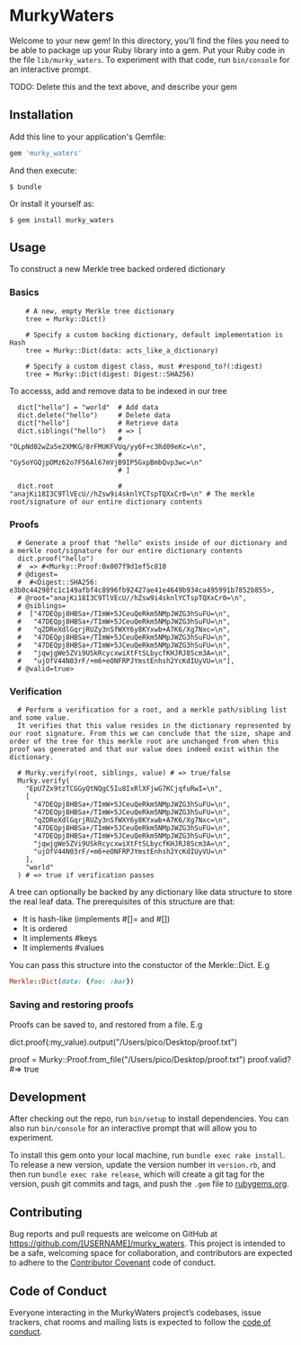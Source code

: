 # MurkyWaters

Welcome to your new gem! In this directory, you'll find the files you need to be able to package up your Ruby library into a gem. Put your Ruby code in the file `lib/murky_waters`. To experiment with that code, run `bin/console` for an interactive prompt.

TODO: Delete this and the text above, and describe your gem

## Installation

Add this line to your application's Gemfile:

```ruby
gem 'murky_waters'
```

And then execute:

    $ bundle

Or install it yourself as:

    $ gem install murky_waters

## Usage

To construct a new Merkle tree backed ordered dictionary

### Basics
```
    # A new, empty Merkle tree dictionary
    tree = Murky::Dict()

    # Specify a custom backing dictionary, default implementation is Hash
    tree = Murky::Dict(data: acts_like_a_dictionary)

    # Specify a custom digest class, must #respond_to?(:digest)
    tree = Murky::Dict(digest: Digest::SHA256)
```

To accesss, add and remove data to be indexed in our tree

```
  dict["hello"] = "world"  # Add data
  dict.delete("hello")     # Delete data
  dict["hello"]            # Retrieve data
  dict.siblings("hello")   # => [
                           #  "OLpNd02wZa5e2XMKG/8rFMUKFVUq/yy6F+c3Rd09eKc=\n",
                           #  "GySoYGQjpOMz62o7F56Al67mVjB9IP5GxpBmbQvp3wc=\n"
                           # ]

  dict.root                # "anajKi18I3C9TlVEcU//hZsw9i4sknlYCTspTQXxCr0=\n" # The merkle root/signature of our entire dictionary contents
```

### Proofs
```
  # Generate a proof that "hello" exists inside of our dictionary and a merkle root/signature for our entire dictionary contents
  dict.proof("hello")
  #  => #<Murky::Proof:0x007f9d1ef5c810
  # @digest=
  #  #<Digest::SHA256: e3b0c44298fc1c149afbf4c8996fb92427ae41e4649b934ca495991b7852b855>,
  # @root="anajKi18I3C9TlVEcU//hZsw9i4sknlYCTspTQXxCr0=\n",
  # @siblings=
  #  ["47DEQpj8HBSa+/TImW+5JCeuQeRkm5NMpJWZG3hSuFU=\n",
  #   "47DEQpj8HBSa+/TImW+5JCeuQeRkm5NMpJWZG3hSuFU=\n",
  #   "qZDReXdlGqrjRUZy3nSfWXY6y8KYxwb+A7K6/Xg7Nxc=\n",
  #   "47DEQpj8HBSa+/TImW+5JCeuQeRkm5NMpJWZG3hSuFU=\n",
  #   "47DEQpj8HBSa+/TImW+5JCeuQeRkm5NMpJWZG3hSuFU=\n",
  #   "jqwjgWe5ZVi9USkRcycxwiXtFtSLbycfKHJRJ8Scm3A=\n",
  #   "ujOfV44N03rF/+m6+eONFRPJYmstEnhsh2YcKdIUyVU=\n"],
  # @valid=true>
```
### Verification
```
  # Perform a verification for a root, and a merkle path/sibling list and some value.
  It verifies that this value resides in the dictionary represented by our root signature. From this we can conclude that the size, shape and order of the tree for this merkle root are unchanged from when this proof was generated and that our value does indeed exist within the dictionary.

  # Murky.verify(root, siblings, value) # => true/false
  Murky.verify(
    "EpU7Zx9tzTCGGyQtNQgC5Iu8IxRlXFjwG7KCjqfuRwI=\n",
    [
      "47DEQpj8HBSa+/TImW+5JCeuQeRkm5NMpJWZG3hSuFU=\n",
      "47DEQpj8HBSa+/TImW+5JCeuQeRkm5NMpJWZG3hSuFU=\n",
      "qZDReXdlGqrjRUZy3nSfWXY6y8KYxwb+A7K6/Xg7Nxc=\n",
      "47DEQpj8HBSa+/TImW+5JCeuQeRkm5NMpJWZG3hSuFU=\n",
      "47DEQpj8HBSa+/TImW+5JCeuQeRkm5NMpJWZG3hSuFU=\n",
      "jqwjgWe5ZVi9USkRcycxwiXtFtSLbycfKHJRJ8Scm3A=\n",
      "ujOfV44N03rF/+m6+eONFRPJYmstEnhsh2YcKdIUyVU=\n"
    ],
    "world"
  ) # => true if verification passes
```
A tree can optionally be backed by any dictionary like data structure to store the real leaf data.
The prerequisites of this structure are that:
  * It is hash-like (implements #[]= and #[])
  * It is ordered
  * It implements #keys
  * It implements #values

You can pass this structure into the constuctor of the Merkle::Dict. E.g

```ruby
Merkle::Dict(data: {foo: :bar})
```
### Saving and restoring proofs

Proofs can be saved to, and restored from a file.
E.g

dict.proof(:my_value).output("/Users/pico/Desktop/proof.txt")

proof = Murky::Proof.from_file("/Users/pico/Desktop/proof.txt")
proof.valid? #=> true

## Development

After checking out the repo, run `bin/setup` to install dependencies. You can also run `bin/console` for an interactive prompt that will allow you to experiment.

To install this gem onto your local machine, run `bundle exec rake install`. To release a new version, update the version number in `version.rb`, and then run `bundle exec rake release`, which will create a git tag for the version, push git commits and tags, and push the `.gem` file to [rubygems.org](https://rubygems.org).

## Contributing

Bug reports and pull requests are welcome on GitHub at https://github.com/[USERNAME]/murky_waters. This project is intended to be a safe, welcoming space for collaboration, and contributors are expected to adhere to the [Contributor Covenant](http://contributor-covenant.org) code of conduct.

## Code of Conduct

Everyone interacting in the MurkyWaters project’s codebases, issue trackers, chat rooms and mailing lists is expected to follow the [code of conduct](https://github.com/[USERNAME]/murky_waters/blob/master/CODE_OF_CONDUCT.md).

